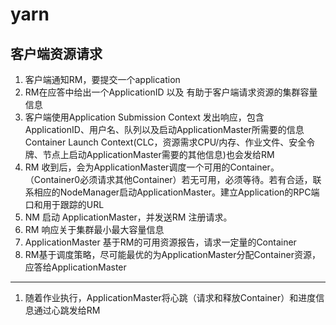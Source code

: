 # yarn

客户端资源请求
----------
1. 客户端通知RM，要提交一个application
2. RM在应答中给出一个ApplicationID 以及 有助于客户端请求资源的集群容量信息
3. 客户端使用Application Submission Context 发出响应，包含ApplicationID、用户名、队列以及启动ApplicationMaster所需要的信息<br>
    Container Launch Context(CLC，资源需求CPU/内存、作业文件、安全令牌、节点上启动ApplicationMaster需要的其他信息)也会发给RM
4. RM 收到后，会为ApplicationMaster调度一个可用的Container。（Container0必须请求其他Container）若无可用，必须等待。若有合适，联系相应的NodeManager启动ApplicationMaster。建立Application的RPC端口和用于跟踪的URL
5. NM 启动 ApplicationMaster，并发送RM 注册请求。
6. RM 响应关于集群最小最大容量信息
7. ApplicationMaster 基于RM的可用资源报告，请求一定量的Container
8. RM基于调度策略，尽可能最优的为ApplicationMaster分配Container资源，应答给ApplicationMaster

-----------------------------------------

1. 随着作业执行，ApplicationMaster将心跳（请求和释放Container）和进度信息通过心跳发给RM

